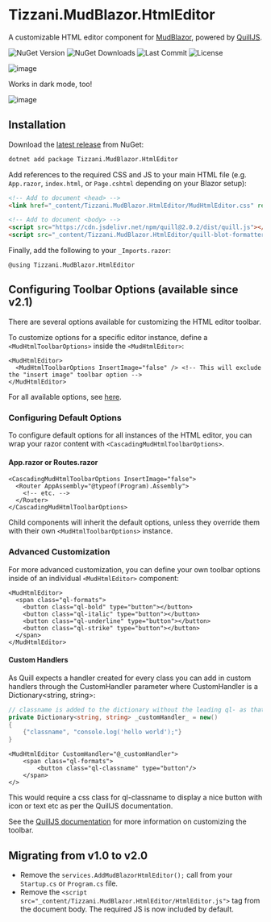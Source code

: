 # Tizzani.MudBlazor.HtmlEditor

A customizable HTML editor component for [MudBlazor](https://mudblazor.com/), powered by [QuillJS](https://quilljs.com/).

![NuGet Version](https://img.shields.io/nuget/v/Tizzani.MudBlazor.HtmlEditor)
![NuGet Downloads](https://img.shields.io/nuget/dt/Tizzani.MudBlazor.HtmlEditor)
![Last Commit](https://img.shields.io/github/last-commit/erinnmclaughlin/MudBlazor.HtmlEditor)
![License](https://img.shields.io/github/license/erinnmclaughlin/MudBlazor.HtmlEditor)

![image](https://raw.githubusercontent.com/erinnmclaughlin/MudBlazor.HtmlEditor/refs/heads/main/assets/light_mode.png)

Works in dark mode, too!

![image](https://raw.githubusercontent.com/erinnmclaughlin/MudBlazor.HtmlEditor/refs/heads/main/assets/dark_mode.png)

## Installation

Download the [latest release](https://www.nuget.org/packages/Tizzani.MudBlazor.HtmlEditor) from NuGet:

```cmd
dotnet add package Tizzani.MudBlazor.HtmlEditor
```

Add references to the required CSS and JS to your main HTML file (e.g. `App.razor`, `index.html`, or `Page.cshtml` depending on your Blazor setup):

```html
<!-- Add to document <head> -->
<link href="_content/Tizzani.MudBlazor.HtmlEditor/MudHtmlEditor.css" rel="stylesheet" />

<!-- Add to document <body> -->
<script src="https://cdn.jsdelivr.net/npm/quill@2.0.2/dist/quill.js"></script>
<script src="_content/Tizzani.MudBlazor.HtmlEditor/quill-blot-formatter.min.js"></script> <!-- optional; for image resize -->
```

Finally, add the following to your `_Imports.razor`:

```razor
@using Tizzani.MudBlazor.HtmlEditor
```

## Configuring Toolbar Options (available since v2.1)
There are several options available for customizing the HTML editor toolbar.

To customize options for a specific editor instance, define a `<MudHtmlToolbarOptions>` inside the `<MudHtmlEditor>`:

```razor
<MudHtmlEditor>
  <MudHtmlToolbarOptions InsertImage="false" /> <!-- This will exclude the "insert image" toolbar option -->
</MudHtmlEditor>
```

For all available options, see [here](./src/Tizzani.MudBlazor.HtmlEditor/MudHtmlToolbarOptions.razor.cs).

### Configuring Default Options
To configure default options for all instances of the HTML editor, you can wrap your razor content with `<CascadingMudHtmlToolbarOptions>`.

#### App.razor or Routes.razor
```razor
<CascadingMudHtmlToolbarOptions InsertImage="false">
  <Router AppAssembly="@typeof(Program).Assembly">
    <!-- etc. -->
  </Router>
</CascadingMudHtmlToolbarOptions>
```

Child components will inherit the default options, unless they override them with their own `<MudHtmlToolbarOptions>` instance.

### Advanced Customization
For more advanced customization, you can define your own toolbar options inside of an individual `<MudHtmlEditor>` component:

```razor
<MudHtmlEditor>
  <span class="ql-formats">
    <button class="ql-bold" type="button"></button>
    <button class="ql-italic" type="button"></button>
    <button class="ql-underline" type="button"></button>
    <button class="ql-strike" type="button"></button>
  </span>
</MudHtmlEditor>
```

#### Custom Handlers
As Quill expects a handler created for every class you can add in custom handlers through the CustomHandler parameter where CustomHandler is a Dictionary<string, string>:

```csharp
// classname is added to the dictionary without the leading ql- as that is inferred during Quill instanciation
private Dictionary<string, string> _customHandler_ = new()
{
    {"classname", "console.log('hello world');"}
}
```

```razor
<MudHtmlEditor CustomHandler="@_customHandler">
    <span class="ql-formats">
        <button class="ql-classname" type="button"/>
    </span>
</>
```

This would require a css class for ql-classname to display a nice button with icon or text etc as per the QuillJS documentation.

See the [QuillJS documentation](https://quilljs.com/docs/modules/toolbar/) for more information on customizing the toolbar.

## Migrating from v1.0 to v2.0
* Remove the `services.AddMudBlazorHtmlEditor();` call from your `Startup.cs` or `Program.cs` file.
* Remove the `<script src="_content/Tizzani.MudBlazor.HtmlEditor/HtmlEditor.js">` tag from the document body. The required JS is now included by default.
